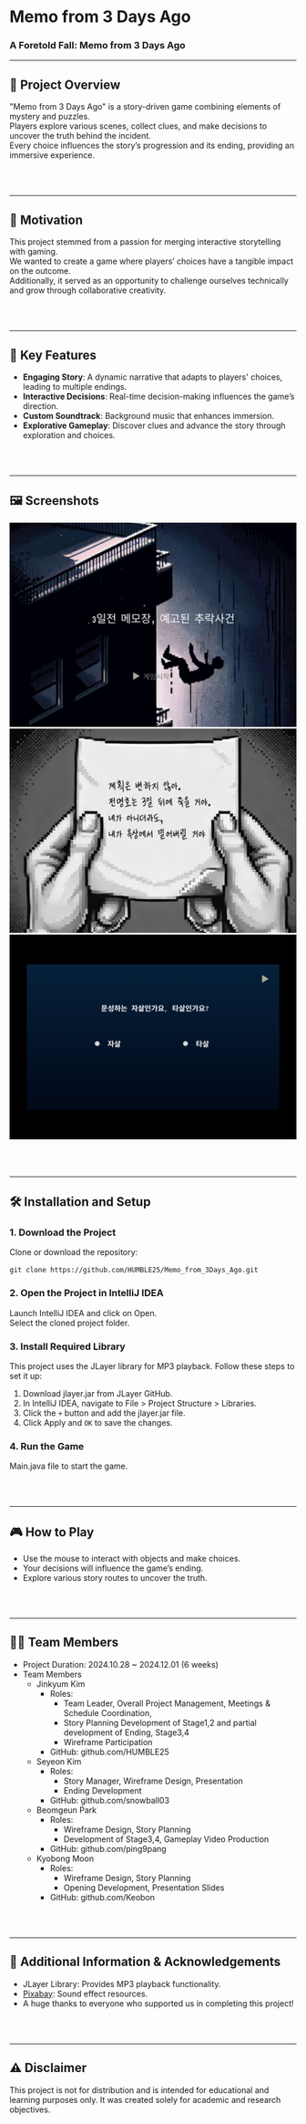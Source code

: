 # Memo from 3 Days Ago
### A Foretold Fall: Memo from 3 Days Ago

---

## 📖 Project Overview
"Memo from 3 Days Ago" is a story-driven game combining elements of mystery and puzzles.  
Players explore various scenes, collect clues, and make decisions to uncover the truth behind the incident.  
Every choice influences the story’s progression and its ending, providing an immersive experience.

<br>
<br>

---


## 🎯 Motivation
This project stemmed from a passion for merging interactive storytelling with gaming.  
We wanted to create a game where players’ choices have a tangible impact on the outcome.  
Additionally, it served as an opportunity to challenge ourselves technically and grow through collaborative creativity.

<br>
<br>

---
## 🚀 Key Features
- **Engaging Story**: A dynamic narrative that adapts to players' choices, leading to multiple endings.
- **Interactive Decisions**: Real-time decision-making influences the game’s direction.
- **Custom Soundtrack**: Background music that enhances immersion.
- **Explorative Gameplay**: Discover clues and advance the story through exploration and choices.

<br>
<br>

---


## 🖼️ Screenshots
![Start Screen](images/screenshots/start.png)
![Memo from 3 Days Ago](images/screenshots/3day_before_memo.png)
![Gameplay - Selecting the Culprit](images/screenshots/is_murder.png)


<br>
<br>

---

## 🛠️ Installation and Setup
### 1. Download the Project
Clone or download the repository:
```
git clone https://github.com/HUMBLE25/Memo_from_3Days_Ago.git
```
### 2. Open the Project in IntelliJ IDEA
   Launch IntelliJ IDEA and click on Open.  
   Select the cloned project folder.
### 3. Install Required Library
   This project uses the JLayer library for MP3 playback. Follow these steps to set it up:

1. Download jlayer.jar from JLayer GitHub.
2. In IntelliJ IDEA, navigate to File > Project Structure > Libraries.
3. Click the ```+``` button and add the jlayer.jar file.
4. Click Apply and ```OK``` to save the changes.

### 4. Run the Game 
Main.java file to start the game.

<br>
<br>

---
## 🎮 How to Play
- Use the mouse to interact with objects and make choices.
- Your decisions will influence the game’s ending.
- Explore various story routes to uncover the truth.

<br>
<br>

---
## 👨‍💻 Team Members
- Project Duration: 2024.10.28 ~ 2024.12.01 (6 weeks)
- Team Members 
  - Jinkyum Kim 
    - Roles:
      - Team Leader, Overall Project Management, Meetings & Schedule Coordination, 
      - Story Planning Development of Stage1,2 and partial development of Ending, Stage3,4  
      - Wireframe Participation
    - GitHub: github.com/HUMBLE25
  - Seyeon Kim
    - Roles:
      - Story Manager, Wireframe Design, Presentation
      - Ending Development
    - GitHub: github.com/snowball03
  - Beomgeun Park
    - Roles:
      - Wireframe Design, Story Planning
      - Development of Stage3,4, Gameplay Video Production
    - GitHub: github.com/ping9pang
  - Kyobong Moon
    - Roles:
       - Wireframe Design, Story Planning
       - Opening Development, Presentation Slides
    - GitHub: github.com/Keobon

<br>
<br>

---
## 🙏 Additional Information & Acknowledgements
- JLayer Library: Provides MP3 playback functionality.
- [Pixabay](https://pixabay.com/ko/music/): Sound effect resources.
- A huge thanks to everyone who supported us in completing this project!

<br>
<br>

---
## ⚠️ Disclaimer
This project is not for distribution and is intended for educational and learning purposes only.
It was created solely for academic and research objectives.
